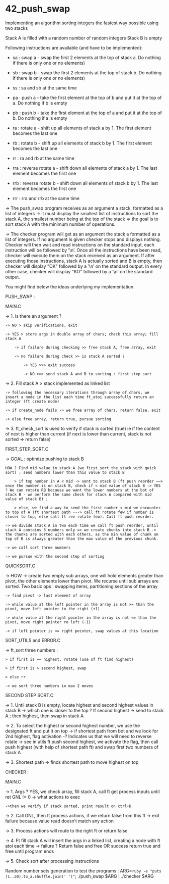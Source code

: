 # 42_push_swap
Implementing an algorithm sorting integers the fastest way possible using two stacks

Stack A is filled with a random number of random integers
Stack B is empty

Following instructions are available (and have to be implemented):

- sa : swap a - swap the first 2 elements at the top of stack a. Do nothing if there is only one or no elements)

- sb : swap b - swap the first 2 elements at the top of stack b. Do nothing if there is only one or no elements)

- ss : sa and sb at the same time

- pa : push a - take the first element at the top of b and put it at the top of a. Do nothing if b is empty

- pb : push b - take the first element at the top of a and put it at the top of b. Do nothing if a is empty

- ra : rotate a - shift up all elements of stack a by 1. The first element becomes the last one

- rb : rotate b - shift up all elements of stack b by 1. The first element becomes the last one

- rr : ra and rb at the same time

- rra : reverse rotate a - shift down all elements of stack a by 1. The last element becomes the first one

- rrb : reverse rotate b - shift down all elements of stack b by 1. The last element becomes the first one

- rrr : rra and rrb at the same time

-> The push_swap program receives as an argument a stack, formatted as a list of integers -> it must display the smallest list of instructions to sort the stack A, the smallest number being at the top of the stack => the goal is to sort stack A with the minimum number of operations.

-> The checker program  will get as an argument the stack a formatted as a list of integers. If no argument is given checker stops and displays nothing.
Checker will then wait and read instructions on the standard input, each instruction will be followed by ’\n’. Once all the instructions have been read, checker will execute them on the stack received as an argument. If after executing those instructions, stack A is actually sorted and B is empty, then checker will display "OK" followed by a ’\n’ on the standard output. In every other case, checker will display "KO" followed by a ’\n’ on the standard output.

You might find below the ideas underlying my implementation.

PUSH_SWAP :

MAIN.C

-> 1. Is there an argument ?

	-> NO > skip verifications, exit

	-> YES > store args in double array of chars; check this array; fill stack A

		-> if failure during checking >> free stack A, free array, exit

		-> no failure during check >> is stack A sorted ?

			-> YES >>> exit success

			-> NO >>> send stack A and B to sorting : first step sort

-> 2. Fill stack A > stack implemented as linked list

	-> following the necessary iterations through array of chars, we insert a node in the list each time ft_atoi successfully return an integer (ft create node)

	-> if create_node fails -> we free array of chars, return false, exit

	-> else free array, return true, pursue sorting

-> 3. ft_check_sort is used to verify if stack is sorted (true) ie if the content of next is higher than current (if next is lower than current, stack is not sorted => return false)


FIRST_STEP_SORT.C

->	GOAL : optimize pushing to stack B

	HOW ? Find mid value in stack A (we first sort the stack with quick sort) ; send numbers lower than this value to stack B

		> if top number in A < mid -> sent to stack B (ft push reorder ——> once the number is on stack B, check if < mid value of stack B -> YES ? We can rotate RB because we want the lower numbers at the bot of stack B - we perform the same check for stack A compared with mid value of stack B) ;

		> else, we find a way to send the first number < mid we encounter to top of A (ft shortest path ---> call ft rotate few if number is closer to top, else call ft rev rotate few). Call ft push reorder.

	-> we divide stack A in two each time we call ft push reorder, until stack A contains 3 numbers only => we create chunks into stack B -> the chunks are sorted with each others, as the min value of chunk on top of B is always greater than the max value of the previous chunk.

	-> we call sort three numbers

	-> we pursue with the second step of sorting


QUICKSORT.C

-> HOW -> create two empty sub arrays, one will hold elements greater than pivot, the other elements lower than pivot. We recurse until sub arrays are sorted. Two basic ops : swapping items, partitioning sections of the array

	-> find pivot -> last element of array

	-> while value at the left pointer in the array is not >= than the pivot, move left pointer to the right (+1)

	-> while value at the right pointer in the array is not <= than the pivot, move right pointer ro left (-1)

	-> if left pointer is <= right pointer, swap values at this location


SORT_UTILS and ERROR.C

-> ft_sort three numbers :

	> if first is == highest, rotate (use of ft find highest)

	> if first is > second highest, swap

	> else rr

	-> we sort three numbers in max 2 moves


SECOND STEP SORT.C

->	1. Until stack B is empty, locate highest and second highest values in stack B -> which one is closer to the top ? If second highest -> send to stack A ; then highest, then swap in stack A

->	2. To select the highest or second highest number, we use the designated ft  and put it on top -> if shortest path from bot and we look for 2nd highest, flag activation -? Indicates us that we will need to reverse rotate -> see in utils ft push second highest, we activate the flag, then call push highest (with help of shortest path ft) and swap first two numbers of stack A

->	3. Shortest path -> finds shortest path to move highest on top


CHECKER :

MAIN.C

-> 1. Args ? YES, we check array, fill stack A, call ft get process inputs until ret GNL != 0 -> what actions to exec

	->then we verify if stack sorted, print result on ctrl+D

-> 2. Call GNL, then ft process actions, if we return false from this ft -> exit failure because value read doesn’t match any action

-> 3. Process actions will route to the right ft or return false

-> 4. Ft fill stack A will insert the args in a linked list, creating a node with ft atoi each time -> failure ? Return false and free OR success return true and free until program ends

-> 5. Check sort after processing instructions


Random number sets generation to test the programs :
ARG=`ruby -e "puts (1..50).to_a.shuffle.join(' ')"`; ./push_swap $ARG | ./checker $ARG
